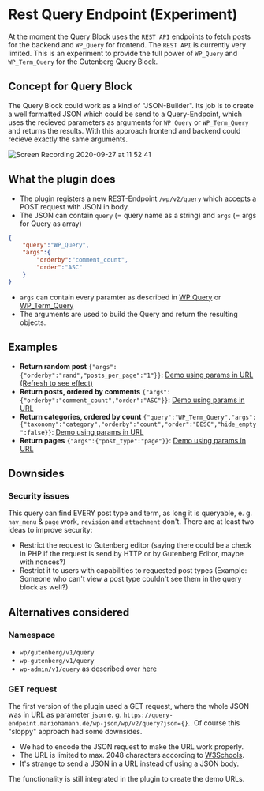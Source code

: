 # Rest Query Endpoint (Experiment)

At the moment the Query Block uses the `REST API` endpoints to fetch posts for the backend and `WP_Query` for frontend. The `REST API` is currently very limited.
This is an experiment to provide the full power of `WP_Query` and `WP_Term_Query` for the Gutenberg Query Block.


## Concept for Query Block

The Query Block could work as a kind of "JSON-Builder". Its job is to create a well formatted JSON which could be send to a Query-Endpoint, which uses the recieved parameters as  arguments for  `WP Query` or `WP_Term_Query` and returns the results. With this approach frontend and backend could recieve exactly the same arguments.

![Screen Recording 2020-09-27 at 11 52 41](https://user-images.githubusercontent.com/26542182/94361955-3b12c380-00b8-11eb-9f7f-79b70d11453e.gif)

## What the plugin does

- The plugin registers a new REST-Endpoint `/wp/v2/query` which accepts a POST request with JSON in body.
- The JSON can contain `query` (= query name as a string) and `args` (= args for Query as array)
  
```json
{
    "query":"WP_Query",
    "args":{
        "orderby":"comment_count",
        "order":"ASC"
    }
}
```

- `args` can contain every paramter as described in [WP Query](https://developer.wordpress.org/reference/classes/wp_query/) or [WP_Term_Query](https://developer.wordpress.org/reference/classes/wp_term_query/)
- The arguments are used to build the Query and return the resulting objects.


## Examples

- **Return random post** `{"args":{"orderby":"rand","posts_per_page":"1"}}`: [Demo using params in URL (Refresh to see effect)](https://query-endpoint.mariohamann.de/wp-json/wp/v2/query?json={"args":{"orderby":"rand","posts_per_page":"1"}})
- **Return posts, ordered by comments** `{"args":{"orderby":"comment_count","order":"ASC"}}`: [Demo using params in URL](https://query-endpoint.mariohamann.de/wp-json/wp/v2/query?json={"args":{"orderby":"comment_count","order":"ASC"}})
- **Return categories, ordered by count** `{"query":"WP_Term_Query","args":{"taxonomy":"category","orderby":"count","order":"DESC","hide_empty":false}}`: [Demo using params in URL](https://query-endpoint.mariohamann.de/wp-json/wp/v2/query?json={"query":"WP_Term_Query","args":{"taxonomy":"category","orderby":"count","order":"DESC","hide_empty":false}})
- **Return pages** `{"args":{"post_type":"page"}}`: [Demo using params in URL](https://query-endpoint.mariohamann.de/wp-json/wp/v2/query?json={"args":{"post_type":"page"}})

## Downsides

### Security issues

This query can find EVERY post type and term, as long it is queryable, e. g. `nav_menu` & `page` work, `revision` and `attachment` don't. There are at least two ideas to improve security:

- Restrict the request to Gutenberg editor (saying there could be a check in PHP if the request is send by HTTP or by Gutenberg Editor, maybe with nonces?)
- Restrict it to users with capabilities to requested post types (Example: Someone who can't view a post type couldn't see them in the query block as well?)

## Alternatives considered

### Namespace

- `wp/gutenberg/v1/query`
- `wp-gutenberg/v1/query`
- `wp-admin/v1/query` as described over [here](https://make.wordpress.org/core/2020/01/31/rest-api-introduce-dashboard-namespace/)

### GET request

The first version of the plugin used a GET request, where the whole JSON was in URL as parameter `json`  e. g. `https://query-endpoint.mariohamann.de/wp-json/wp/v2/query?json={}`.. Of course this "sloppy" approach had some downsides.

- We had to encode the JSON request to make the URL work properly.
- The URL is limited to max. 2048 characters according to [W3Schools](https://www.w3schools.com/tags/ref_httpmethods.asp).
- It's strange to send a JSON in a URL instead of using a JSON body.

The functionality is still integrated in the plugin to create the demo URLs.